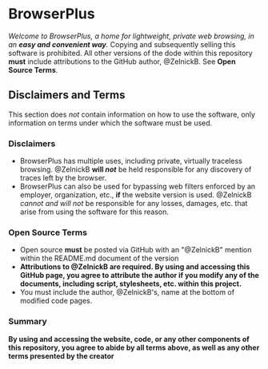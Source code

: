 # BrowserPlus
*Welcome to BrowserPlus, a home for lightweight, private web browsing, in an **easy and convenient way**.*
Copying and subsequently selling this software is prohibited. All other versions of the dode within this repository **must** include attributions to the GitHub author, @ZelnickB. See **Open Source Terms**.
## Disclaimers and Terms
This section does *not* contain information on how to use the software, only information on terms under which the software must be used.
### Disclaimers
* BrowserPlus has multiple uses, including private, virtually traceless browsing. @ZelnickB **will *not*** be held responsible for any discovery of traces left by the browser.
* BrowserPlus can also be used for bypassing web filters enforced by an employer, organization, etc., **if** the website version is used. @ZelnickB *cannot and will not* be responsible for any losses, damages, etc. that arise from using the software for this reason.
### Open Source Terms
* Open source **must** be posted via GitHub with an "@ZelnickB" mention within the README.md document of the version
* **Attributions to @ZelnickB are required. By using and accessing this GitHub page, you agree to attribute the author if you modify any of the documents, including script, stylesheets, etc. within this project.**
* You must include the author, @ZelnickB's, name at the bottom of modified code pages.
### Summary
**By using and accessing the website, code, or any other components of this repository, you agree to abide by all terms above, as well as any other terms presented by the creator**
